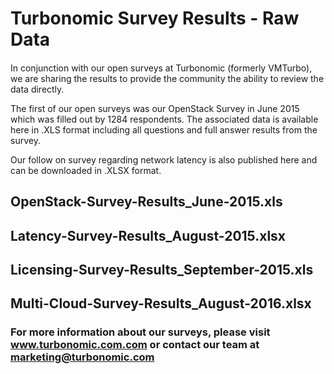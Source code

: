 # Turbonomic Survey Results - Raw Data
#### 
In conjunction with our open surveys at Turbonomic (formerly VMTurbo), we are sharing the results to provide the community the ability to review the data directly. 

The first of our open surveys was our OpenStack Survey in June 2015 which was filled out by 1284 respondents.  The associated data is available here in .XLS format including all questions and full answer results from the survey.

Our follow on survey regarding network latency is also published here and can be downloaded in .XLSX format.

## OpenStack-Survey-Results_June-2015.xls
## Latency-Survey-Results_August-2015.xlsx
## Licensing-Survey-Results_September-2015.xls
## Multi-Cloud-Survey-Results_August-2016.xlsx

### For more information about our surveys, please visit www.turbonomic.com.com or contact our team at marketing@turbonomic.com
